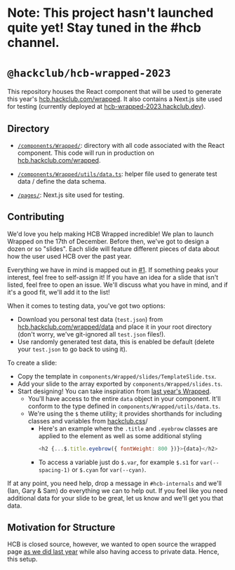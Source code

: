 # Note: This project hasn't launched quite yet! Stay tuned in the #hcb channel.


# `@hackclub/hcb-wrapped-2023`

This repository houses the React component that will be used to generate this year's [hcb.hackclub.com/wrapped](https://hcb.hackclub.com/wrapped). It also contains a Next.js site used for testing (currently deployed at [hcb-wrapped-2023.hackclub.dev](https://hcb-wrapped-2023.hackclub.dev)).

## Directory

- [`/components/Wrapped/`](/components/Wrapped/): directory with all code associated with the React component. This code will run in production on [hcb.hackclub.com/wrapped](https://hcb.hackclub.com/wrapped).

- [`/components/Wrapped/utils/data.ts`](/components/Wrapped/utils/data.ts): helper file used to generate test data / define the data schema.

- [`/pages/`](/pages): Next.js site used for testing.

## Contributing

We'd love you help making HCB Wrapped incredible! We plan to launch Wrapped on the 17th of December. Before then, we've got to design a dozen or so "slides". Each slide will feature different pieces of data about how the user used HCB over the past year. 

Everything we have in mind is mapped out in [#1](https://github.com/hackclub/hcb-wrapped-2023/issues/1). If something peaks your interest, feel free to self-assign it! If you have an idea for a slide that isn't listed, feel free to open an issue. We'll discuss what you have in mind, and if it's a good fit, we'll add it to the list!

When it comes to testing data, you've got two options:

* Download you personal test data (`test.json`) from [hcb.hackclub.com/wrapped/data](https://hcb.hackclub.com/wrapped/data) and place it in your root directory (don't worry, we've git-ignored all `test.json` files!).
* Use randomly generated test data, this is enabled be default (delete your `test.json` to go back to using it).

To create a slide:

* Copy the template in `components/Wrapped/slides/TemplateSlide.tsx`.
* Add your slide to the array exported by `components/Wrapped/slides.ts`.
* Start designing! You can take inspiration from [last year's Wrapped](https://hcb.hackclub.com/wrapped).
  * You'll have access to the entire `data` object in your component. It'll conform to the type defined in `components/Wrapped/utils/data.ts`.
  * We're using the `$` theme utility; it provides shorthands for including classes and variables from [hackclub.css](https://css.hackclub.com)/
    * Here's an example where the `.title` and `.eyebrow` classes are applied to the element as well as some additional styling
      ```js
      <h2 {...$.title.eyebrow({ fontWeight: 800 })}>{data}</h2>
      ```
    * To access a variable just do `$.var`, for example `$.s1` for `var(--spacing-1)` or `$.cyan` for `var(--cyan)`.

If at any point, you need help, drop a message in `#hcb-internals` and we'll (Ian, Gary & Sam) do everything we can to help out. If you feel like you need additional data for your slide to be great, let us know and we'll get you that data.

## Motivation for Structure

HCB is closed source, however, we wanted to open source the wrapped page [as we did last year](https://github.com/hackclub/hcb-wrapped-2022) while also having access to private data. Hence, this setup.

